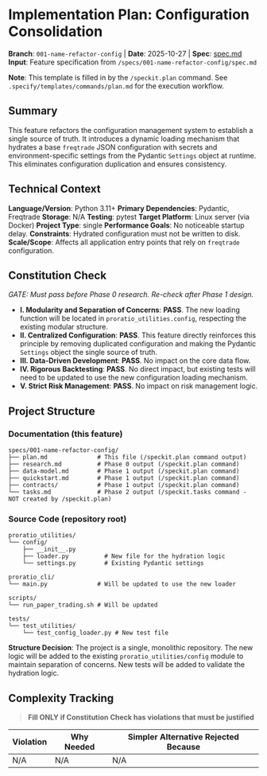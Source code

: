 # Implementation Plan: Configuration Consolidation

**Branch**: `001-name-refactor-config` | **Date**: 2025-10-27 | **Spec**: [spec.md](spec.md)
**Input**: Feature specification from `/specs/001-name-refactor-config/spec.md`

**Note**: This template is filled in by the `/speckit.plan` command. See `.specify/templates/commands/plan.md` for the execution workflow.

## Summary

This feature refactors the configuration management system to establish a single source of truth. It introduces a dynamic loading mechanism that hydrates a base `freqtrade` JSON configuration with secrets and environment-specific settings from the Pydantic `Settings` object at runtime. This eliminates configuration duplication and ensures consistency.

## Technical Context

**Language/Version**: Python 3.11+
**Primary Dependencies**: Pydantic, Freqtrade
**Storage**: N/A
**Testing**: pytest
**Target Platform**: Linux server (via Docker)
**Project Type**: single
**Performance Goals**: No noticeable startup delay.
**Constraints**: Hydrated configuration must not be written to disk.
**Scale/Scope**: Affects all application entry points that rely on `freqtrade` configuration.

## Constitution Check

*GATE: Must pass before Phase 0 research. Re-check after Phase 1 design.*

- **I. Modularity and Separation of Concerns**: **PASS**. The new loading function will be located in `proratio_utilities.config`, respecting the existing modular structure.
- **II. Centralized Configuration**: **PASS**. This feature directly reinforces this principle by removing duplicated configuration and making the Pydantic `Settings` object the single source of truth.
- **III. Data-Driven Development**: **PASS**. No impact on the core data flow.
- **IV. Rigorous Backtesting**: **PASS**. No direct impact, but existing tests will need to be updated to use the new configuration loading mechanism.
- **V. Strict Risk Management**: **PASS**. No impact on risk management logic.

## Project Structure

### Documentation (this feature)

```text
specs/001-name-refactor-config/
├── plan.md              # This file (/speckit.plan command output)
├── research.md          # Phase 0 output (/speckit.plan command)
├── data-model.md        # Phase 1 output (/speckit.plan command)
├── quickstart.md        # Phase 1 output (/speckit.plan command)
├── contracts/           # Phase 1 output (/speckit.plan command)
└── tasks.md             # Phase 2 output (/speckit.tasks command - NOT created by /speckit.plan)
```

### Source Code (repository root)

```text
proratio_utilities/
└── config/
    ├── __init__.py
    ├── loader.py          # New file for the hydration logic
    └── settings.py        # Existing Pydantic settings

proratio_cli/
└── main.py              # Will be updated to use the new loader

scripts/
└── run_paper_trading.sh # Will be updated

tests/
└── test_utilities/
    └── test_config_loader.py # New test file
```

**Structure Decision**: The project is a single, monolithic repository. The new logic will be added to the existing `proratio_utilities/config` module to maintain separation of concerns. New tests will be added to validate the hydration logic.

## Complexity Tracking

> **Fill ONLY if Constitution Check has violations that must be justified**

| Violation | Why Needed | Simpler Alternative Rejected Because |
|-----------|------------|-------------------------------------|
| N/A       | N/A        | N/A                                 |

